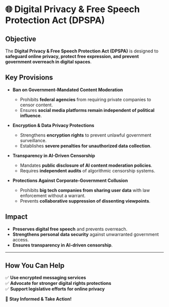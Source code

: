 # 🌐 Digital Privacy & Free Speech Protection Act (DPSPA)

## **Objective**
The **Digital Privacy & Free Speech Protection Act (DPSPA)** is designed to **safeguard online privacy, protect free expression, and prevent government overreach in digital spaces**.

## **Key Provisions**

- **Ban on Government-Mandated Content Moderation**
  - Prohibits **federal agencies** from requiring private companies to censor content.
  - Ensures **social media platforms remain independent of political influence**.

- **Encryption & Data Privacy Protections**
  - Strengthens **encryption rights** to prevent unlawful government surveillance.
  - Establishes **severe penalties for unauthorized data collection**.

- **Transparency in AI-Driven Censorship**
  - Mandates **public disclosure of AI content moderation policies**.
  - Requires **independent audits** of algorithmic censorship systems.

- **Protections Against Corporate-Government Collusion**
  - Prohibits **big tech companies from sharing user data** with law enforcement without a warrant.
  - Prevents **collaborative suppression of dissenting viewpoints**.

## **Impact**
- **Preserves digital free speech** and prevents overreach.
- **Strengthens personal data security** against unwarranted government access.
- **Ensures transparency in AI-driven censorship**.

---

## **How You Can Help**
✅ **Use encrypted messaging services**  
✅ **Advocate for stronger digital rights protections**  
✅ **Support legislative efforts for online privacy**  

📢 **Stay Informed & Take Action!**
